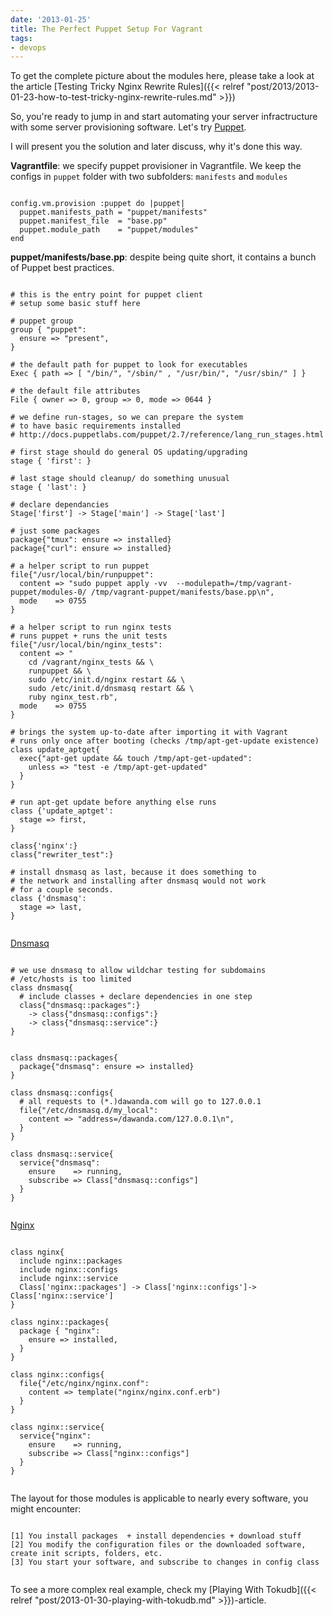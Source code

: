 ```yaml
---
date: '2013-01-25'
title: The Perfect Puppet Setup For Vagrant
tags:
- devops
---
```



To get the complete picture about the modules here, please take a look at the article
[Testing Tricky Nginx Rewrite Rules]({{< relref "post/2013/2013-01-23-how-to-test-tricky-nginx-rewrite-rules.md" >}})



So, you're ready to jump in and start automating your server infractructure with some server provisioning software. Let's try [Puppet].


I will present you the solution and later discuss, why it's done this way.


**Vagrantfile**: we specify puppet provisioner in Vagrantfile.
We keep the configs in `puppet`  folder with two subfolders: `manifests` and `modules`

<pre><code class="puppet">
config.vm.provision :puppet do |puppet|
  puppet.manifests_path = "puppet/manifests"
  puppet.manifest_file  = "base.pp"
  puppet.module_path    = "puppet/modules"
end
</code></pre>


**puppet/manifests/base.pp**: despite being quite short, it contains a bunch of Puppet best practices.


<pre><code class="puppet">
# this is the entry point for puppet client
# setup some basic stuff here

# puppet group
group { "puppet":
  ensure => "present",
}

# the default path for puppet to look for executables
Exec { path => [ "/bin/", "/sbin/" , "/usr/bin/", "/usr/sbin/" ] }

# the default file attributes
File { owner => 0, group => 0, mode => 0644 }

# we define run-stages, so we can prepare the system
# to have basic requirements installed
# http://docs.puppetlabs.com/puppet/2.7/reference/lang_run_stages.html

# first stage should do general OS updating/upgrading
stage { 'first': }

# last stage should cleanup/ do something unusual
stage { 'last': }

# declare dependancies
Stage['first'] -> Stage['main'] -> Stage['last']

# just some packages
package{"tmux": ensure => installed}
package{"curl": ensure => installed}

# a helper script to run puppet
file{"/usr/local/bin/runpuppet":
  content => "sudo puppet apply -vv  --modulepath=/tmp/vagrant-puppet/modules-0/ /tmp/vagrant-puppet/manifests/base.pp\n",
  mode    => 0755
}

# a helper script to run nginx tests
# runs puppet + runs the unit tests
file{"/usr/local/bin/nginx_tests":
  content => "
    cd /vagrant/nginx_tests && \
    runpuppet && \
    sudo /etc/init.d/nginx restart && \
    sudo /etc/init.d/dnsmasq restart && \
    ruby nginx_test.rb",
  mode    => 0755
}

# brings the system up-to-date after importing it with Vagrant
# runs only once after booting (checks /tmp/apt-get-update existence)
class update_aptget{
  exec{"apt-get update && touch /tmp/apt-get-updated":
    unless => "test -e /tmp/apt-get-updated"
  }
}

# run apt-get update before anything else runs
class {'update_aptget':
  stage => first,
}

class{'nginx':}
class{"rewriter_test":}

# install dnsmasq as last, because it does something to
# the network and installing after dnsmasq would not work
# for a couple seconds.
class {'dnsmasq':
  stage => last,
}

</code></pre>


[Dnsmasq]


<pre><code class="puppet">
# we use dnsmasq to allow wildchar testing for subdomains
# /etc/hosts is too limited
class dnsmasq{
  # include classes + declare dependencies in one step
  class{"dnsmasq::packages":}
    -> class{"dnsmasq::configs":}
    -> class{"dnsmasq::service":}
}


class dnsmasq::packages{
  package{"dnsmasq": ensure => installed}
}

class dnsmasq::configs{
  # all requests to (*.)dawanda.com will go to 127.0.0.1
  file{"/etc/dnsmasq.d/my_local":
    content => "address=/dawanda.com/127.0.0.1\n",
  }
}

class dnsmasq::service{
  service{"dnsmasq":
    ensure    => running,
    subscribe => Class["dnsmasq::configs"]
  }
}

</code></pre>

[Nginx]


<pre><code class="puppet">
class nginx{
  include nginx::packages
  include nginx::configs
  include nginx::service
  Class['nginx::packages'] -> Class['nginx::configs']-> Class['nginx::service']
}

class nginx::packages{
  package { "nginx":
    ensure => installed,
  }
}

class nginx::configs{
  file{"/etc/nginx/nginx.conf":
    content => template("nginx/nginx.conf.erb")
  }
}

class nginx::service{
  service{"nginx":
    ensure    => running,
    subscribe => Class["nginx::configs"]
  }
}

</code></pre>


The layout for those modules is applicable to nearly every software, you might encounter:


<pre><code class="puppet">
[1] You install packages  + install dependencies + download stuff
[2] You modify the configuration files or the downloaded software, create init scripts, folders, etc.
[3] You start your software, and subscribe to changes in config class

</code></pre>

To see a more complex real example, check my
[Playing With Tokudb]({{< relref "post/2013-01-30-playing-with-tokudb.md" >}})-article.


[Nginx]: http://wiki.nginx.org/Main
[Dnsmasq]: http://www.thekelleys.org.uk/dnsmasq/doc.html
[Puppet]: http://puppetlabs.com
